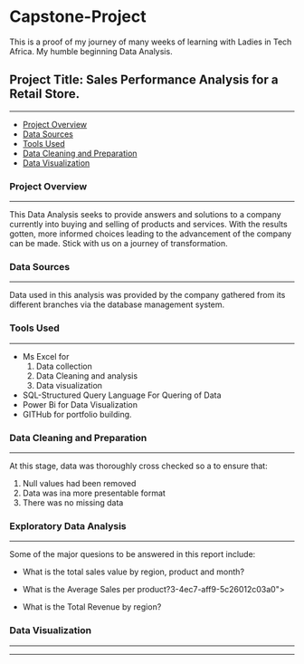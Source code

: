 # Capstone-Project
This is a proof of my journey of many weeks of learning with Ladies in Tech Africa. My humble beginning Data Analysis.

## Project Title: Sales Performance Analysis for a Retail Store.
---
- [Project Overview](#project-overview)
- [Data Sources](#data-sources)
- [Tools Used](#tools-used)
- [Data Cleaning and Preparation](#data-cleaning-and-preparation)
- [Data Visualization](#data-visualization)


 ### Project Overview
 ---
 This Data Analysis seeks to provide answers and solutions to a company currently into buying and selling of products and services. With the results gotten, more informed choices leading to the advancement of the company can be made. Stick with us on a journey of transformation. 

 ### Data Sources
 ---
 Data used in this analysis was provided by the company gathered from its different branches via the database management system.

 ### Tools Used
 ---
 - Ms Excel for
    1. Data collection
    2. Data Cleaning and analysis
    3. Data visualization
 - SQL-Structured Query Language For Quering of Data
 - Power Bi for Data Visualization
 - GITHub for portfolio building.

### Data Cleaning and Preparation
---
At this stage, data was thoroughly cross checked so a to ensure that:
1. Null values had been removed
2. Data was ina more presentable format
3. There was no missing data

### Exploratory Data Analysis
---
Some of the major quesions to be answered in this report include:
- What is the total sales value by region, product and month?
- What is the Average Sales per product?3-4ec7-aff9-5c26012c03a0">

- What is the Total Revenue by region?

### Data Visualization
---






---




 
  
